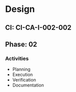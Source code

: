 # Design

## CI: CI-CA-I-002-002
## Phase: 02

### Activities
- Planning
- Execution
- Verification
- Documentation
